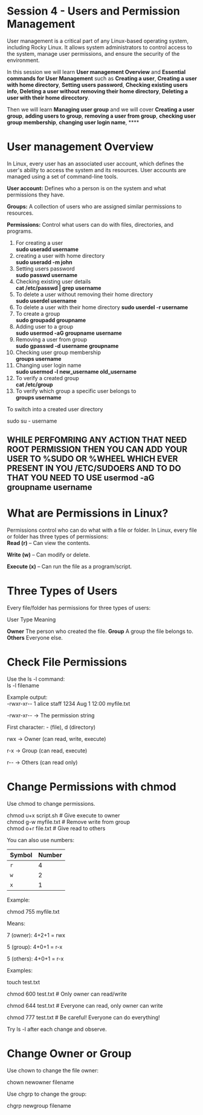 # Session 4 - Users and Permission Management

User management is a critical part of any Linux-based operating system, including Rocky Linux. It allows system administrators to control access to the system, manage user permissions, and ensure the security of the environment.

In this session we will learn **User management Overview** and **Essential commands for User Management** such as **Creating a user**, **Creating a user with home directory**, **Setting users password**, **Checking existing users info**, **Deleting a user without removing their home directory**, **Deleting a user with their home direcctory**.

Then we will learn **Managing user group** and we will cover **Creating a user group**, **adding users to group**, **removing a user from group**, **checking user group membership**, **changing user login name**, ****

# User management Overview

In Linux, every user has an associated user account, which defines the user's ability to access the system and its resources. User accounts are managed using a set of command-line tools.

**User account:** Defines who a person is on the system and what permissions they have.

**Groups:** A collection of users who are assigned similar permissions to resources.

**Permissions:** Control what users can do with files, directories, and programs.

1. For creating a user  
**sudo useradd username**
2. creating a user with home directory  
**sudo useradd -m john**
3. Setting users password  
**sudo passwd username**
4. Checking existing user details  
**cat /etc/passwd | grep username**
5. To delete a user without removing their home directory  
**sudo userdel username**  
6. To delete a user with their home directory
**sudo userdel -r username**
7. To create a group  
**sudo groupadd groupname**
8. Adding user to a group  
**sudo usermod -aG groupname username**
9. Removing a user from group  
**sudo gpasswd -d username groupname**
10. Checking user group membership  
**groups username**
11. Changing user login name  
**sudo usermod -l new_username old_username**
12. To verify a created group  
**cat /etc/group**
13. To verify which group a specific user belongs to  
**groups username**

To switch into a created user directory  

sudo su - username

WHILE PERFOMRING ANY ACTION THAT NEED ROOT PERMISSION THEN YOU CAN ADD YOUR USER TO %SUDO OR %WHEEL WHICH EVER PRESENT IN YOU /ETC/SUDOERS AND TO DO THAT YOU NEED TO USE usermod -aG groupname username
------------------------------------------------------------------------------------------------------------------------------------------------------------------------------------------

# What are Permissions in Linux?  
Permissions control who can do what with a file or folder. In Linux, every file or folder has three types of permissions:  
**Read (r)** – Can view the contents.

**Write (w)** – Can modify or delete.

**Execute (x)** – Can run the file as a program/script.

# Three Types of Users  
Every file/folder has permissions for three types of users:

User Type	Meaning  

**Owner**	The person who created the file.
**Group**	A group the file belongs to.
**Others**	Everyone else.


#  Check File Permissions  

Use the ls -l command:  
ls -l filename  

Example output:  
-rwxr-xr-- 1 alice staff 1234 Aug 1 12:00 myfile.txt  

-rwxr-xr-- → The permission string

First character: - (file), d (directory)

rwx → Owner (can read, write, execute)

r-x → Group (can read, execute)

r-- → Others (can read only)

# Change Permissions with chmod  

Use chmod to change permissions.  

chmod u+x script.sh      # Give execute to owner  
chmod g-w myfile.txt     # Remove write from group  
chmod o+r file.txt       # Give read to others  

You can also use numbers:  

| Symbol | Number |
| ------ | ------ |
| `r`    | 4      |
| `w`    | 2      |
| `x`    | 1      |

Example:  

chmod 755 myfile.txt  

Means:

7 (owner): 4+2+1 = rwx

5 (group): 4+0+1 = r-x

5 (others): 4+0+1 = r-x

Examples:  

touch test.txt  

chmod 600 test.txt   # Only owner can read/write  

chmod 644 test.txt   # Everyone can read, only owner can write  

chmod 777 test.txt   # Be careful! Everyone can do everything!  


Try ls -l after each change and observe.  



# Change Owner or Group  

Use chown to change the file owner:  

chown newowner filename  

Use chgrp to change the group:  

chgrp newgroup filename  


























